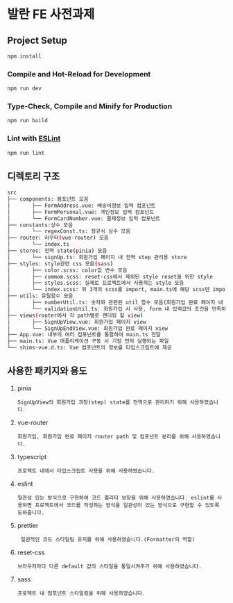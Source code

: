 # 발란 FE 사전과제

## Project Setup

```sh
npm install
```

### Compile and Hot-Reload for Development

```sh
npm run dev
```

### Type-Check, Compile and Minify for Production

```sh
npm run build
```

### Lint with [ESLint](https://eslint.org/)

```sh
npm run lint
```

## 디렉토리 구조

```bash
src
├── components: 컴포넌트 모음
│		├── FormAddress.vue: 배송비정보 입력 컴포넌트
│		├── FormPersonal.vue: 개인정보 입력 컴포넌트
│		└── FormCardNumber.vue: 결제정보 입력 컴포넌트
├── constants:상수 모음
│		└── regexConst.ts: 정규식 상수 모음
├── router: 라우터(vue-router) 모음
│		└── index.ts
├── stores: 전역 state(pinia) 모음
│		└── signUp.ts: 회원가입 페이지 내 전역 step 관리용 store
├── styles: style관련 css 모음(sass)
│		├── color.scss: color값 변수 모음
│		├── commom.scss: reset-css에서 제외된 style reset을 위한 style
│		├── styles.scss: 실제로 프로젝트에서 사용하는 style 모음
│		└── index.scss: 위 3개의 scss를 import, main.ts에 해당 scss만 import
├── utils: 유틸함수 모음
│		├── numberUtil.ts: 숫자와 관련된 util 함수 모음(회원가입 완료 페이지 내 phone에 dash 추가)
│		└── validationUtil.ts: 회원가입 시 사용, form 내 입력값의 조건을 만족하는지 체크
├── views(router에서 각 path별로 랜더링 할 view)
│		├── SignUpView.vue: 회원가입 페이지 view
│		└── SignUpEndView.vue: 회원가입 완료 페이지 view
├── App.vue: 내부의 여러 컴포넌트를 통합하여 main.ts 전달
├── main.ts: Vue 애플리케이션 구동 시 기징 먼저 실행되는 파일
└── shims-vue.d.ts: Vue 컴포넌트의 정보를 타입스크립트에 제공
```

## 사용한 패키지와 용도

1. pinia
   ```
   SignUpView의 회원가입 과정(step) state를 전역으로 관리하기 위해 사용하였습니다.
   ```
2. vue-router
   ```
   회원가입, 회원가입 완료 페이지 router path 및 컴포넌트 분리를 위해 사용하였습니다.
   ```
3. typescript
   ```
   프로젝트 내에서 타입스크립트 사용을 위해 사용하였습니다.
   ```
4. eslint
   ```
   일관성 있는 방식으로 구현하여 코드 퀄리티 보장을 위해 사용하였습니다. eslint를 사용하면 프로젝트에서 코드를 작성하는 방식을 일관성이 있는 방식으로 구현할 수 있도록 도와줍니다.
   ```
5. prettier
   ```
   	일관적인 코드 스타일링 유지를 위해 사용하였습니다.(Formatter의 역할)
   ```
6. reset-css
   ```
   브라우저마다 다른 default 값의 스타일을 통일시켜주기 위해 사용하였습니다.
   ```
7. sass
   ```
   프로젝트 내 컴포넌트 스타일링을 위해 사용하였습니다.
   ```
